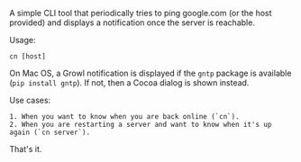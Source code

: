 A simple CLI tool that periodically tries to ping google.com (or the host provided)
and displays a notification once the server is reachable.

Usage:

    cn [host]


On Mac OS, a Growl notification is displayed if the `gntp` package is available (`pip install gntp`).
If not, then a Cocoa dialog is shown instead.

Use cases:

    1. When you want to know when you are back online (`cn`).
    2. When you are restarting a server and want to know when it's up again (`cn server`).

That's it.
